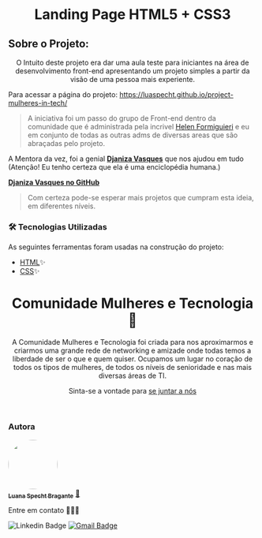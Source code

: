 <h1 align="center"> Landing Page HTML5 + CSS3</h1>

<h2> Sobre o Projeto: </h2>

<p align="center"> O Intuito deste projeto era dar uma aula teste para iniciantes na área de desenvolvimento front-end apresentando um projeto simples a partir da visão de uma pessoa mais experiente.</p>

Para acessar a página do projeto: https://luaspecht.github.io/project-mulheres-in-tech/

> A iniciativa foi um passo do grupo de Front-end dentro da comunidade que é administrada pela incrivel [Helen Formiguieri](https://www.linkedin.com/in/helenformighieri/) e eu em conjunto de todas as outras adms de diversas areas que são abraçadas pelo projeto.

A Mentora da vez, foi a genial **[Djaniza Vasques](https://www.linkedin.com/in/djaniza/)** que nos ajudou em tudo
(Atenção! Eu tenho certeza que ela é uma enciclopédia humana.)

**[Djaniza Vasques no GitHub](https://github.com/Djaniza)**

> Com certeza pode-se esperar mais projetos que cumpram esta ideia, em diferentes níveis.

### 🛠 Tecnologias Utilizadas

As seguintes ferramentas foram usadas na construção do projeto:

- [HTML](https://developer.mozilla.org/en-US/docs/Web/HTML)✨
- [CSS](https://devdocs.io/css/)✨

<h1 align="center" > Comunidade Mulheres e Tecnologia 🌷
 </h1>

<p align="center">A Comunidade Mulheres e Tecnologia foi criada para nos aproximarmos e criarmos uma grande rede de networking e amizade onde todas temos a liberdade de ser o que e quem quiser. Ocupamos um lugar no coração de todos os tipos de mulheres, de todos os níveis de senioridade e nas mais diversas áreas de TI.</p>

<p align="center">Sinta-se a vontade para <a href="https://lnkd.in/dYUCBwm7" >se juntar a nós</a></p>

<br>

### Autora

<a href="https://blog.rocketseat.com.br/author/thiago/">
 <img style="border-radius: 50%;" src="https://avatars.githubusercontent.com/u/101610064?v=4" width="100px;" alt=""/>
 <br />
 <sub><b>Luana Specht Bragante</b></sub></a> <a href="https://www.linkedin.com/in/luana-specht-bragante-3a198b115/" title="Nome da autora"> 🌙</a>

Entre em contato 👋🏻🌼

![Linkedin Badge](https://img.shields.io/badge/-LuanaSpecht-blue?style=flat-square&logo=Linkedin&logoColor=white&link=https://www.linkedin.com/in/luana-specht-bragante-3a198b115/)
[![Gmail Badge](https://img.shields.io/badge/-luaspecht@gmail.com-c14438?style=flat-square&logo=Gmail&logoColor=white&link=mailto:luaspecht@gmail.com)](mailto:luaspecht@gmail.com)
